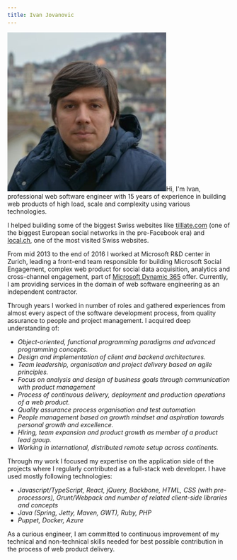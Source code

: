 ```yaml
---
title: Ivan Jovanovic
---
```


<img class="personal-photo" src="/images/ivanjovanovic.png" />Hi, I'm Ivan, professional web software engineer with 15 years of experience in building web products of high load, scale and complexity using various technologies.

I helped building some of the biggest Swiss websites like <a href="http://tilllate.ch">tilllate.com</a> (one of the biggest European social networks in the pre-Facebook era) and <a href="https://local.ch">local.ch</a>, one of the most visited Swiss websites.

From mid 2013 to the end of 2016 I worked at Microsoft R&D center in Zurich, leading a front-end team responsible for building Microsoft Social Engagement, complex web product for social data acquisition, analytics and cross-channel engagement, part of [Microsoft Dynamic 365](https://www.microsoft.com/en-us/dynamics/crm-social.aspx) offer. Currently, I am providing services in the domain of web software engineering as an independent contractor.

Through years I worked in number of roles and gathered experiences from almost every aspect of the software development process, from quality assurance to people and project management. I acquired deep understanding of:

* _Object-oriented, functional programming paradigms and advanced programming concepts._
* _Design and implementation of client and backend architectures._
* _Team leadership, organisation and project delivery based on agile principles._
* _Focus on analysis and design of business goals through communication with product management_
* _Process of continuous delivery, deployment and production operations of a web product._
* _Quality assurance process organisation and test automation_
* _People management based on growth mindset and aspiration towards personal growth and excellence._
* _Hiring, team expansion and product growth as member of a product lead group._
* _Working in international, distributed remote setup across continents._

Through my work I focused my expertise on the application side of the projects where I regularly contributed as a full-stack web developer. I have used mostly following technologies:

* _Javascript/TypeScript, React, jQuery, Backbone, HTML, CSS (with pre-processors), Grunt/Webpack and number of related client-side libraries and concepts_
* _Java (Spring, Jetty, Maven, GWT), Ruby, PHP_
* _Puppet, Docker, Azure_

As a curious engineer, I am committed to continuous improvement of my technical and non-technical skills needed for best possible contribution in the process of web product delivery.
